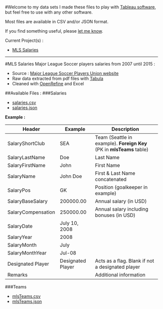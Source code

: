 #Welcome to my data sets
I made these files to play with [Tableau software](http://www.tableau.com/), but feel free to use with any other software.

Most files are available in CSV and/or JSON format.

If you find something useful, please [let me know](http://alexandre-mille.com/#Contact).

Current Project(s) :
+ [MLS Salaries](https://github.com/alexmille/DataSets/tree/master/MLS-Salaries)

_______

#MLS Salaries
Major League Soccer players salaries from 2007 until 2015 :
+ Source : [Major League Soccer Players Union website](https://www.mlsplayers.org/salary_info.html)
+ Raw data extracted from pdf files with [Tabula](http://tabula.technology/)
+ Cleaned with [OpenRefine](http://openrefine.org/) and Excel

##Available Files :
###Salaries
+ [salaries.csv](https://github.com/alexmille/DataSets/blob/master/MLS-Salaries/salaries.csv)
+ [salaries.json](https://github.com/alexmille/DataSets/blob/master/MLS-Salaries/salaries.json)

**Example :**

|Header              |Example           |Description                                                           |
|--------------------|------------------|----------------------------------------------------------------------|
|SalaryShortClub     |SEA               |Team (Seattle in example). **Foreign Key** (PK in **mlsTeams** table) |
|SalaryLastName      |Doe               |Last Name                                                             |
|SalaryFirstName     |John              |First Name                                                            |
|SalaryName          |John Doe          |First & Last Name concatenated                                        |
|SalaryPos           |GK                |Position (goalkeeper in example)                                      |
|SalaryBaseSalary    |200000.00         |Annual salary (in USD)                                                |
|SalaryCompensation  |250000.00         |Annual salary including bonuses (in USD)                              |
|SalaryDate          |July 10, 2008     |                                                                      |
|SalaryYear          |2008              |                                                                      |
|SalaryMonth         |July              |                                                                      |
|SalaryMonthYear     |Jul-08            |                                                                      |
|Designated Player   |Designated Player |Acts as a flag. Blank if not a designated player                      |
|Remarks             |                  |Additional information                                                |

###Teams
+ [mlsTeams.csv](https://github.com/alexmille/DataSets/blob/master/MLS-Salaries/mlsTeams.csv)
+ [mlsTeams.json](https://github.com/alexmille/DataSets/blob/master/MLS-Salaries/mlsTeams.json)

